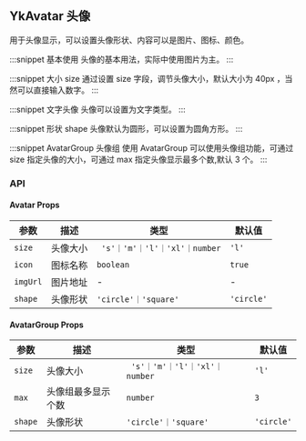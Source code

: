 ## YkAvatar 头像

用于头像显示，可以设置头像形状、内容可以是图片、图标、颜色。

:::snippet
基本使用
头像的基本用法，实际中使用图片为主。
<AvatarBasic/>
:::

:::snippet
大小 size
通过设置 size 字段，调节头像大小，默认大小为 40px ，当然可以直接输入数字。
<AvatarSize/>
:::

:::snippet
文字头像
头像可以设置为文字类型。
<AvatarText/>
:::

:::snippet
形状 shape
头像默认为圆形，可以设置为圆角方形。
<AvatarShape/>
:::

:::snippet
AvatarGroup 头像组
使用 AvatarGroup 可以使用头像组功能，可通过 size 指定头像的大小，可通过 max 指定头像显示最多个数,默认 3 个。
<AvatarGroup/>
:::

### API

#### Avatar Props

| 参数     | 描述     | 类型                           | 默认值     |
| -------- | -------- | ------------------------------ | ---------- |
| `size`   | 头像大小 | ` 's'｜'m'｜'l'｜'xl'｜number` | `'l'`      |
| `icon`   | 图标名称 | `boolean`                      | `true`     |
| `imgUrl` | 图片地址 | -                              | -          |
| `shape`  | 头像形状 | `'circle'｜'square'`           | `'circle'` |

#### AvatarGroup Props

| 参数    | 描述               | 类型                           | 默认值     |
| ------- | ------------------ | ------------------------------ | ---------- |
| `size`  | 头像大小           | ` 's'｜'m'｜'l'｜'xl'｜number` | `'l'`      |
| `max`   | 头像组最多显示个数 | `number`                       | `3`        |
| `shape` | 头像形状           | `'circle'｜'square'`           | `'circle'` |
